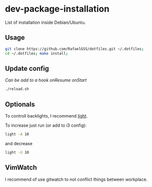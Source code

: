 # dev-package-installation

List of installation inside Debian/Ubuntu.

## Usage

```sh
git clone https://github.com/RafaelGSS/dotfiles.git ~/.dotfiles;
cd ~/.dotfiles; make install;
```

## Update config
_Can be add to a hook onResume onStart_
```sh
./reload.sh
```

## Optionals

To controll backlights, I recommend [light](https://haikarainen.github.io/).

To increase just run (or add to i3 config):

```sh
light -A 10
```

and decrease
```sh
light -U 10
```

## VimWatch

I recommend of use gitwatch to not conflict things between workplace.
